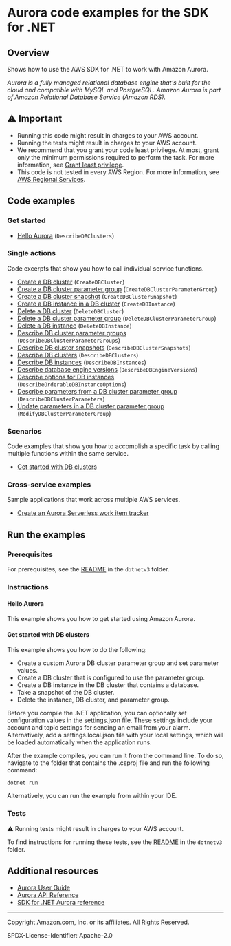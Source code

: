 <!--Generated by WRITEME on 2023-02-16 16:08:14.360750 (UTC)-->
# Aurora code examples for the SDK for .NET

## Overview

Shows how to use the AWS SDK for .NET to work with Amazon Aurora.

<!--custom.overview.start-->
<!--custom.overview.end-->

*Aurora is a fully managed relational database engine that's built for the cloud and compatible with MySQL and PostgreSQL. Amazon Aurora is part of Amazon Relational Database Service (Amazon RDS).*

## ⚠ Important

* Running this code might result in charges to your AWS account.
* Running the tests might result in charges to your AWS account.
* We recommend that you grant your code least privilege. At most, grant only the minimum permissions required to perform the task. For more information, see [Grant least privilege](https://docs.aws.amazon.com/IAM/latest/UserGuide/best-practices.html#grant-least-privilege).
* This code is not tested in every AWS Region. For more information, see [AWS Regional Services](https://aws.amazon.com/about-aws/global-infrastructure/regional-product-services).

<!--custom.important.start-->
<!--custom.important.end-->

## Code examples

### Get started

* [Hello Aurora](Actions/HelloAurora.cs#L4) (`DescribeDBClusters`)

### Single actions

Code excerpts that show you how to call individual service functions.

* [Create a DB cluster](Actions/AuroraWrapper.cs#L41) (`CreateDBCluster`)
* [Create a DB cluster parameter group](Actions/AuroraWrapper.cs#L41) (`CreateDBClusterParameterGroup`)
* [Create a DB cluster snapshot](Actions/AuroraWrapper.cs#L320) (`CreateDBClusterSnapshot`)
* [Create a DB instance in a DB cluster](Actions/AuroraWrapper.cs#L286) (`CreateDBInstance`)
* [Delete a DB cluster](Actions/AuroraWrapper.cs#L181) (`DeleteDBCluster`)
* [Delete a DB cluster parameter group](Actions/AuroraWrapper.cs#L181) (`DeleteDBClusterParameterGroup`)
* [Delete a DB instance](Actions/AuroraWrapper.cs#L386) (`DeleteDBInstance`)
* [Describe DB cluster parameter groups](Actions/AuroraWrapper.cs#L98) (`DescribeDBClusterParameterGroups`)
* [Describe DB cluster snapshots](Actions/AuroraWrapper.cs#L340) (`DescribeDBClusterSnapshots`)
* [Describe DB clusters](Actions/AuroraWrapper.cs#L259) (`DescribeDBClusters`)
* [Describe DB instances](Actions/AuroraWrapper.cs#L236) (`DescribeDBInstances`)
* [Describe database engine versions](Actions/AuroraWrapper.cs#L21) (`DescribeDBEngineVersions`)
* [Describe options for DB instances](Actions/AuroraWrapper.cs#L154) (`DescribeOrderableDBInstanceOptions`)
* [Describe parameters from a DB cluster parameter group](Actions/AuroraWrapper.cs#L66) (`DescribeDBClusterParameters`)
* [Update parameters in a DB cluster parameter group](Actions/AuroraWrapper.cs#L115) (`ModifyDBClusterParameterGroup`)

### Scenarios

Code examples that show you how to accomplish a specific task by calling multiple
functions within the same service.

* [Get started with DB clusters](Scenarios/AuroraScenario.cs) 

### Cross-service examples

Sample applications that work across multiple AWS services.

* [Create an Aurora Serverless work item tracker](../cross_service/AuroraItemTracker) 

## Run the examples

### Prerequisites

For prerequisites, see the [README](../README.md#Prerequisites) in the `dotnetv3` folder.


<!--custom.prerequisites.start-->
<!--custom.prerequisites.end-->

### Instructions

<!--custom.instructions.start-->
<!--custom.instructions.end-->

#### Hello Aurora

This example shows you how to get started using Amazon Aurora.


#### Get started with DB clusters

This example shows you how to do the following:

* Create a custom Aurora DB cluster parameter group and set parameter values.
* Create a DB cluster that is configured to use the parameter group.
* Create a DB instance in the DB cluster that contains a database.
* Take a snapshot of the DB cluster.
* Delete the instance, DB cluster, and parameter group.

Before you compile the .NET application, you can optionally set configuration values
in the settings.json file. These settings include your account and topic settings for
sending an email from your alarm. Alternatively, add a settings.local.json file with
your local settings, which will be loaded automatically when the application runs.

After the example compiles, you can run it from the command line. To do so, navigate to
the folder that contains the .csproj file and run the following command:

```
dotnet run
```
Alternatively, you can run the example from within your IDE.

<!--custom.scenarios.aurora_Scenario_GetStartedClusters.start-->
<!--custom.scenarios.aurora_Scenario_GetStartedClusters.end-->

### Tests

⚠ Running tests might result in charges to your AWS account.

To find instructions for running these tests, see the [README](../README.md#Tests)
in the `dotnetv3` folder.

<!--custom.tests.start-->
<!--custom.tests.end-->

## Additional resources

* [Aurora User Guide](https://docs.aws.amazon.com/AmazonRDS/latest/AuroraUserGuide/CHAP_AuroraOverview.html)
* [Aurora API Reference](https://docs.aws.amazon.com/AmazonRDS/latest/APIReference/Welcome.html)
* [SDK for .NET Aurora reference](https://docs.aws.amazon.com/sdkfornet/v3/apidocs/items/RDS/NRDS.html)

<!--custom.resources.start-->
<!--custom.resources.end-->

---

Copyright Amazon.com, Inc. or its affiliates. All Rights Reserved.

SPDX-License-Identifier: Apache-2.0